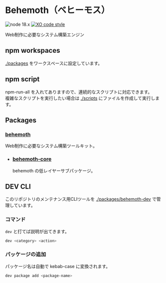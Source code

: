 # Behemoth（ベヒーモス）

![node 18.x](https://img.shields.io/badge/node-18.x-0B0)
[![XO code style](https://shields.io/badge/code_style-5ed9c7?logo=xo&labelColor=gray)](https://github.com/xojs/xo)

Web制作に必要なシステム構築エンジン

## npm workspaces

[./packages](./packages) をワークスペースに設定しています。

## npm script

npm-run-all を入れてありますので、連続的なスクリプトに対応できます。  
複雑なスクリプトを実行したい場合は [./scripts](./scripts) にファイルを作成して実行します。

## Packages

### [behemoth](./packages/behemoth/README.md)

Web制作に必要なシステム構築ツールキット。

- ### [behemoth-core](./packages/behemoth-core/README.md)

  behemoth の低レイヤーサブパッケージ。

## DEV CLI

このリポジトリのメンテナンス用CLIツールを [./packages/behemoth-dev](./packages/behemoth-dev/README.md) で管理しています。

### コマンド

```dev``` と打てば説明が出てきます。

```bash
dev <category> <action>
```

### パッケージの追加

パッケージ名は自動で kebab-case に変換されます。

```bash
dev package add <package-name>
```

